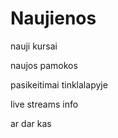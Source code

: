 # Naujienos

nauji kursai

naujos pamokos

pasikeitimai tinklalapyje

live streams info

ar dar kas

